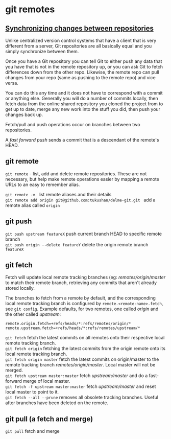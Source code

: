 # git remotes

## [Synchronizing changes between repositories](http://gitref.org/remotes/)

Unlike centralized version control systems that have a client that is very different from a server, Git repositories are all basically equal and you simply synchronize between them.

Once you have a Git repository you can tell Git to either push any data that you have that is not in the remote repository up, or you can ask Git to fetch differences down from the other repo. Likewise, the remote repo can pull changes from your repo (same as pushing to the remote repo) and vice versa.

You can do this any time and it does not have to correspond with a commit or anything else. Generally you will do a number of commits locally, then fetch data from the online shared repository you cloned the project from to get up to date, merge any new work into the stuff you did, then push your changes back up.

Fetch/pull and push operations occur on branches between two repositories.

A *fast forward push* sends a commit that is a descendant of the remote's HEAD.

## git remote

`git remote` - list, add and delete remote repositories. These are not necessary, but help make remote operations easier by mapping a remote URLs to an easy to remember alias.

`git remote -v ` list remote aliases and their details  
`git remote add origin git@github.com:tukushan/delme-git.git ` add a remote alias called `origin` 

## git push

`git push upstream featureX` push current branch HEAD to specific remote branch  
`git push origin --delete featureY` delete the origin remote branch `featureX`

## git fetch

Fetch will update local remote tracking branches (eg: *remotes/origin/master* to match their remote branch, retrieving any commits that aren't already stored locally. 

The branches to fetch from a remote by default, and the corresponding local remote tracking branch is configured by `remote.<remote-name>.fetch`, see `git config`. Example defaults, for two remotes, one called *origin* and the other called *upstream*:

```
remote.origin.fetch=+refs/heads/*:refs/remotes/origin/*
remote.upstream.fetch=+refs/heads/*:refs/remotes/upstream/*
```

`git fetch` fetch the latest commits on all remotes onto their respective local remote tracking branch.  
`git fetch origin` fetching the latest commits from the origin remote onto its local remote tracking branch.  
`git fetch origin master` fetch the latest commits on origin/master to the remote tracking branch *remotes/origin/master*. Local master will not be merged.   
`git fetch upstream master:master` fetch *upstream/master* and do a fast-forward merge of local master.  
`git fetch -f upstream master:master` fetch *upstream/master* and reset local master to point to it.  
`git fetch --all --prune` removes all obsolete tracking branches. Useful after branches have been deleted on the remote.  

## git pull (a fetch and merge)

`git pull` fetch and merge

